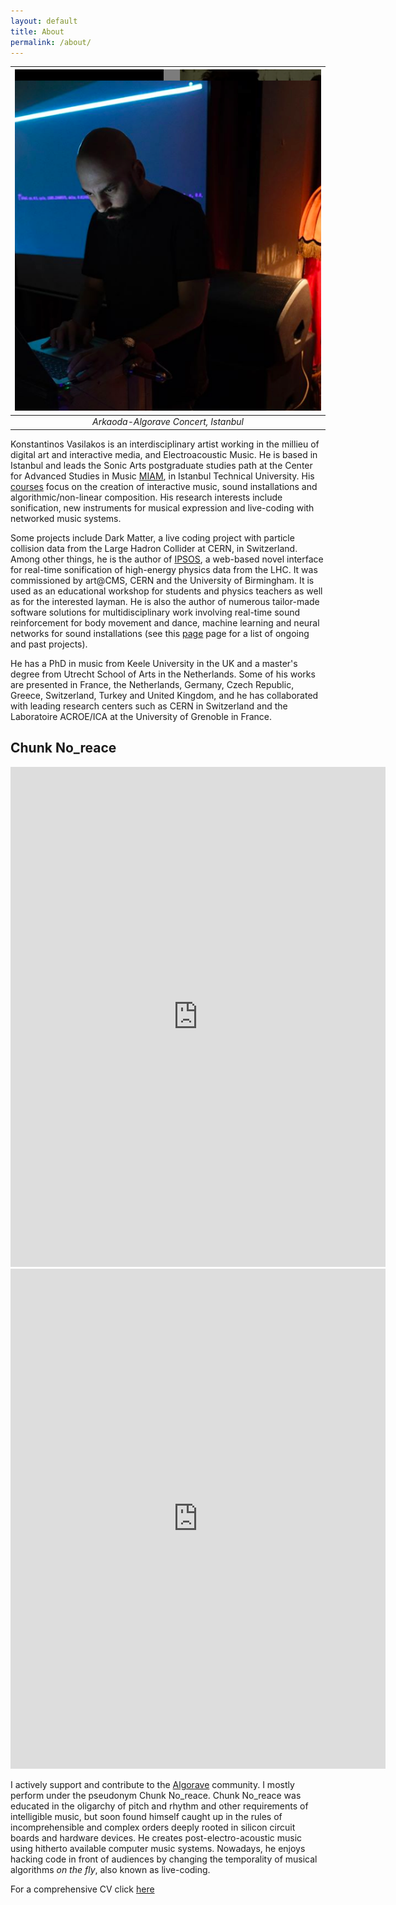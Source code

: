 ```yaml
---
layout: default
title: About
permalink: /about/
---
```





| ![](./images/me-algo-photo.png) |
|:--:|
| *Arkaoda-Algorave Concert, Istanbul* |


Konstantinos Vasilakos is an interdisciplinary artist working in the millieu of digital art and interactive media, and Electroacoustic Music. He is based in Istanbul and leads the Sonic Arts postgraduate studies path at the Center for Advanced Studies in Music [MIAM](https://www.miam.itu.edu.tr), in Istanbul Technical University. His [courses](https://konvas.github.io/teaching/) focus on the creation of interactive music, sound installations and algorithmic/non-linear composition. His research interests include sonification, new instruments for musical expression and live-coding with networked music systems. 

Some projects include Dark Matter, a live coding project with particle collision data from the Large Hadron Collider at CERN, in Switzerland. Among other things, he is the author of [IPSOS](http://ipsos.web.cern.ch/IPSOS_support_website/support.html), a web-based novel interface for real-time sonification of high-energy physics data from the LHC. It was commissioned by art@CMS, CERN and the University of Birmingham. It is used as an educational workshop for students and physics teachers as well as for the interested layman. He is also the author of numerous tailor-made software solutions for multidisciplinary work involving real-time sound reinforcement for body movement and dance, machine learning and neural networks for sound installations (see this [page](https://konvas.github.io/software/) page for a list of ongoing and past projects).

He has a PhD in music from Keele University in the UK and a master's degree from Utrecht School of Arts in the Netherlands. Some of his works are presented in France, the Netherlands, Germany, Czech Republic, Greece, Switzerland, Turkey and United Kingdom, and he has collaborated with leading research centers such as CERN in Switzerland and the Laboratoire ACROE/ICA at the University of Grenoble in France.

## Chunk No_reace


<iframe src="https://player.vimeo.com/video/395138259" width="600" height="800" frameborder="0" allow="autoplay; fullscreen" allowfullscreen></iframe>
 </iframe><iframe title="vimeo-player" src="https://player.vimeo.com/video/395139429" width="600" height="800" frameborder="0" allowfullscreen></iframe>



I actively support and contribute to the [Algorave](https://algorave.com) community. I mostly perform under the pseudonym Chunk No_reace. Chunk No_reace was educated in the oligarchy of pitch and rhythm and other requirements of intelligible music, but soon found himself caught up in the rules of incomprehensible and complex orders deeply rooted in silicon circuit boards and hardware devices. He creates post-electro-acoustic music using hitherto available computer music systems. Nowadays, he enjoys hacking code in front of audiences by changing the temporality of musical algorithms _on the fly_, also known as live-coding.

For a comprehensive CV click [here](./files/kv_one_page_cv-project-links.pdf)
